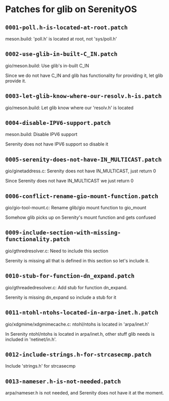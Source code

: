 # Patches for glib on SerenityOS

## `0001-poll.h-is-located-at-root.patch`

meson.build: 'poll.h' is located at root, not 'sys/poll.h'


## `0002-use-glib-in-built-C_IN.patch`

gio/meson.build: Use glib's in-built C_IN

Since we do not have C_IN and glib has functionality for providing it,
let glib provide it.

## `0003-let-glib-know-where-our-resolv.h-is.patch`

gio/meson.build: Let glib know where our 'resolv.h' is located


## `0004-disable-IPV6-support.patch`

meson.build: Disable IPV6 support

Serenity does not have IPV6 support so disable it

## `0005-serenity-does-not-have-IN_MULTICAST.patch`

gio/ginetaddress.c: Serenity does not have IN_MULTICAST, just return 0

Since Serenity does not have IN_MULTICAST we just return 0

## `0006-conflict-rename-gio-mount-function.patch`

gio/gio-tool-mount.c: Rename glib/gio mount function to gio_mount

Somehow glib picks up on Serenity's mount function and gets confused

## `0009-include-section-with-missing-functionality.patch`

gio/gthredresolver.c: Need to include this section

Serenity is missing all that is defined in this section so let's
include it.

## `0010-stub-for-function-dn_expand.patch`

gio/gthreadedresolver.c: Add stub for function dn_expand.

Serenity is missing dn_expand so include a stub for it

## `0011-ntohl-ntohs-located-in-arpa-inet.h.patch`

gio/xdgmime/xdgmimecache.c: ntohl/ntohs is located in 'arpa/inet.h'

In Serenity ntohl/ntohs is located in arpa/inet.h, other stuff glib
needs is included in 'netinet/in.h'.

## `0012-include-strings.h-for-strcasecmp.patch`

Include 'strings.h' for strcasecmp


## `0013-nameser.h-is-not-needed.patch`

arpa/nameser.h is not needed, and Serenity does not have it at the moment.


